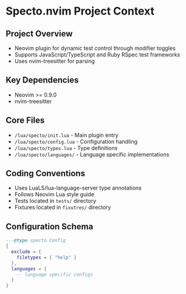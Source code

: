 # Specto.nvim Project Context

## Project Overview

- Neovim plugin for dynamic test control through modifier toggles
- Supports JavaScript/TypeScript and Ruby RSpec test frameworks
- Uses nvim-treesitter for parsing

## Key Dependencies

- Neovim >= 0.9.0
- nvim-treesitter

## Core Files

- `/lua/specto/init.lua` - Main plugin entry
- `/lua/specto/config.lua` - Configuration handling
- `/lua/specto/types.lua` - Type definitions
- `/lua/specto/languages/` - Language specific implementations

## Coding Conventions

- Uses LuaLS/lua-language-server type annotations
- Follows Neovim Lua style guide
- Tests located in `tests/` directory
- Fixtures located in `fixutres/` directory

## Configuration Schema

```lua
---@type specto.Config
{
  exclude = {
    filetypes = { "help" }
  },
  languages = {
    -- language specific configs
  }
}
```
